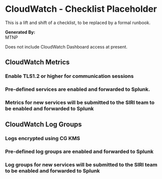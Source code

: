 # CloudWatch - Checklist Placeholder
This is a lift and shift of a checklist, to be replaced by a formal runbook.

**Generated By:**  
MTNP

Does not include CloudWatch Dashboard access at present.


## CloudWatch Metrics

### Enable TLS1.2 or higher for communication sessions

###  Pre-defined services are enabled and forwarded to Splunk.

### Metrics for new services will be submitted to the SIRI team to be enabled and forwarded to Splunk 

## CloudWatch Log Groups

### Logs encrypted using CG KMS
### Pre-defined log groups are enabled and forwarded to Splunk
### Log groups for new services will be submitted to the SIRI team to be enabled and forwarded to Splunk